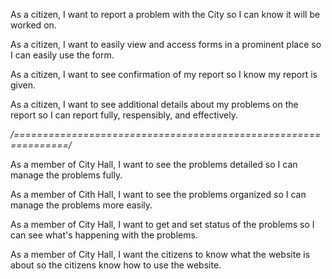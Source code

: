 As a citizen, I want to report a problem with the City so I can know it will be worked on.

As a citizen, I want to easily view and access forms in a prominent place so I can easily use the form.

As a citizen, I want to see confirmation of my report so I know my report is given.

As a citizen, I want to see additional details about my problems on the report so I can report fully, respensibly, and effectively.

*/===============================================================/*

As a member of City Hall, I want to see the problems detailed so I can manage the problems fully.

As a member of Cith Hall, I want to see the problems organized so I can manage the problems more easily.

As a member of City Hall, I want to get and set status of the problems so I can see what's happening with the problems.

As a member of City Hall, I want the citizens to know what the website is about so the citizens know how to use the website.